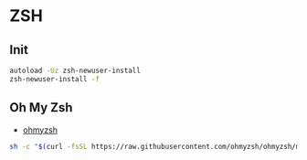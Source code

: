 # ZSH

## Init

```bash
autoload -Uz zsh-newuser-install
zsh-newuser-install -f
```

## Oh My Zsh

- [ohmyzsh](https://github.com/ohmyzsh/ohmyzsh)

```bash
sh -c "$(curl -fsSL https://raw.githubusercontent.com/ohmyzsh/ohmyzsh/master/tools/install.sh)"
```

